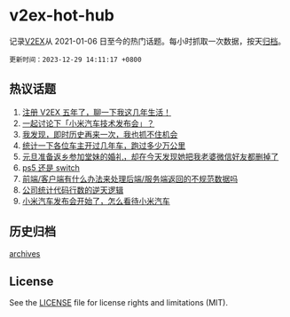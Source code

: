 # v2ex-hot-hub

 记录[V2EX](https://www.v2ex.com/)从 2021-01-06 日至今的热门话题。每小时抓取一次数据，按天[归档](archives)。

`更新时间：2023-12-29 14:11:17 +0800`

## 热议话题

1. [注册 V2EX 五年了，聊一下我这几年生活！](https://www.v2ex.com/t/1004101)
1. [一起讨论下「小米汽车技术发布会」？](https://www.v2ex.com/t/1004118)
1. [我发现，即时历史再来一次，我也抓不住机会](https://www.v2ex.com/t/1004148)
1. [统计一下各位车主开过几年车，跑过多少万公里](https://www.v2ex.com/t/1004110)
1. [元旦准备返乡参加堂妹的婚礼，却在今天发现她把我老婆微信好友都删掉了](https://www.v2ex.com/t/1004269)
1. [ps5 还是 switch](https://www.v2ex.com/t/1004267)
1. [前端/客户端有什么办法来处理后端/服务端返回的不规范数据吗](https://www.v2ex.com/t/1004262)
1. [公司统计代码行数的逆天逻辑](https://www.v2ex.com/t/1004126)
1. [小米汽车发布会开始了，怎么看待小米汽车](https://www.v2ex.com/t/1004108)

## 历史归档

[archives](archives)

## License

See the [LICENSE](LICENSE) file for license rights and limitations (MIT).
